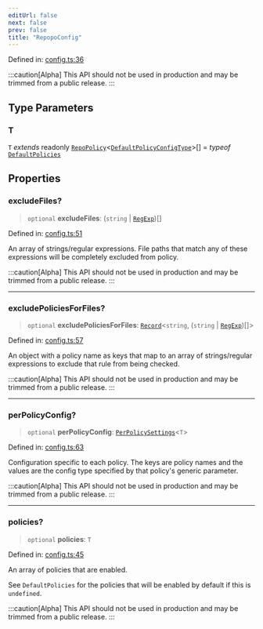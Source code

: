 ```yaml
---
editUrl: false
next: false
prev: false
title: "RepopoConfig"
---
```


Defined in: [config.ts:36](https://github.com/tylerbutler/tools-monorepo/blob/main/packages/repopo/src/config.ts#L36)

:::caution[Alpha]
This API should not be used in production and may be trimmed from a public release.
:::

## Type Parameters

### T

`T` *extends* readonly [`RepoPolicy`](/api/interfaces/repopolicy/)\<[`DefaultPolicyConfigType`](/api/type-aliases/defaultpolicyconfigtype/)\>[] = *typeof* [`DefaultPolicies`](/api/variables/defaultpolicies/)

## Properties

### excludeFiles?

> `optional` **excludeFiles**: (`string` \| [`RegExp`](https://developer.mozilla.org/docs/Web/JavaScript/Reference/Global_Objects/RegExp))[]

Defined in: [config.ts:51](https://github.com/tylerbutler/tools-monorepo/blob/main/packages/repopo/src/config.ts#L51)

An array of strings/regular expressions. File paths that match any of these expressions will be completely excluded
from policy.

:::caution[Alpha]
This API should not be used in production and may be trimmed from a public release.
:::

***

### excludePoliciesForFiles?

> `optional` **excludePoliciesForFiles**: [`Record`](https://www.typescriptlang.org/docs/handbook/utility-types.html#recordkeys-type)\<`string`, (`string` \| [`RegExp`](https://developer.mozilla.org/docs/Web/JavaScript/Reference/Global_Objects/RegExp))[]\>

Defined in: [config.ts:57](https://github.com/tylerbutler/tools-monorepo/blob/main/packages/repopo/src/config.ts#L57)

An object with a policy name as keys that map to an array of strings/regular expressions to
exclude that rule from being checked.

:::caution[Alpha]
This API should not be used in production and may be trimmed from a public release.
:::

***

### perPolicyConfig?

> `optional` **perPolicyConfig**: [`PerPolicySettings`](/api/type-aliases/perpolicysettings/)\<`T`\>

Defined in: [config.ts:63](https://github.com/tylerbutler/tools-monorepo/blob/main/packages/repopo/src/config.ts#L63)

Configuration specific to each policy. The keys are policy names and the values are the config type
specified by that policy's generic parameter.

:::caution[Alpha]
This API should not be used in production and may be trimmed from a public release.
:::

***

### policies?

> `optional` **policies**: `T`

Defined in: [config.ts:45](https://github.com/tylerbutler/tools-monorepo/blob/main/packages/repopo/src/config.ts#L45)

An array of policies that are enabled.

See `DefaultPolicies` for the policies that will be enabled by default if this is `undefined`.

:::caution[Alpha]
This API should not be used in production and may be trimmed from a public release.
:::
